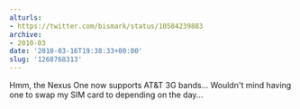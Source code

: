 ```yaml
---
alturls:
- https://twitter.com/bismark/status/10584239883
archive:
- 2010-03
date: '2010-03-16T19:38:33+00:00'
slug: '1268768313'
---
```


Hmm, the Nexus One now supports AT&T 3G bands... Wouldn't mind having one to swap my SIM card to depending on the day...

